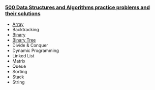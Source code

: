 ### [500 Data Structures and Algorithms practice problems and their solutions](https://techiedelight.quora.com/500-Data-Structures-and-Algorithms-practice-problems-and-their-solutions)

- [Array](https://github.com/vakulin95/C-tasks/tree/master/quora.com/Array)
- Backtracking
- [Binary](https://github.com/vakulin95/C-tasks/tree/master/quora.com/Binary)
- [Binary Tree](https://github.com/vakulin95/C-tasks/tree/master/quora.com/Binary-Tree)
- Divide & Conquer
- Dynamic Programming
- Linked List
- Matrix
- Queue
- Sorting
- Stack
- String
